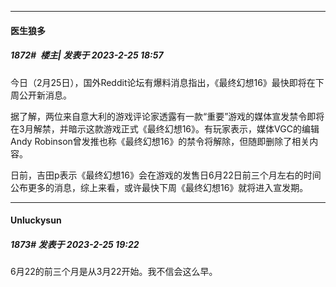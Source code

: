 
*****

####  医生狼多  
##### 1872#         楼主| 发表于 2023-2-25 18:57

今日（2月25日），国外Reddit论坛有爆料消息指出，《最终幻想16》最快即将在下周公开新消息。

据了解，两位来自意大利的游戏评论家透露有一款“重要”游戏的媒体宣发禁令即将在3月解禁，并暗示这款游戏正式《最终幻想16》。有玩家表示，媒体VGC的编辑Andy Robinson曾发推也称《最终幻想16》的禁令将解除，但随即删除了相关内容。

日前，吉田p表示《最终幻想16》会在游戏的发售日6月22日前三个月左右的时间公布更多的消息，综上来看，或许最快下周《最终幻想16》就将进入宣发期。


*****

####  Unluckysun  
##### 1873#       发表于 2023-2-25 19:22

6月22的前三个月是从3月22开始。我不信会这么早。

